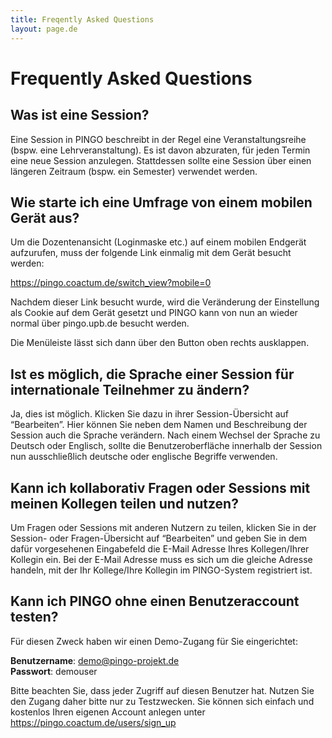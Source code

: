 ```yaml
---
title: Freqently Asked Questions
layout: page.de
---
```


# Frequently Asked Questions

## Was ist eine Session?

Eine Session in PINGO beschreibt in der Regel eine Veranstaltungsreihe (bspw. eine Lehrveranstaltung).
Es ist davon abzuraten, für jeden Termin eine neue Session anzulegen. Stattdessen sollte eine Session über einen längeren Zeitraum (bspw. ein Semester) verwendet werden.  

## Wie starte ich eine Umfrage von einem mobilen Gerät aus?

Um die Dozentenansicht (Loginmaske etc.) auf einem mobilen Endgerät aufzurufen, muss der folgende Link einmalig mit dem Gerät besucht werden:

<https://pingo.coactum.de/switch_view?mobile=0>

Nachdem dieser Link besucht wurde, wird die Veränderung der Einstellung als Cookie auf dem Gerät gesetzt und PINGO kann von nun an wieder normal über pingo.upb.de besucht werden.

Die Menüleiste lässt sich dann über den Button oben rechts ausklappen.


## Ist es möglich, die Sprache einer Session für internationale Teilnehmer zu ändern?

Ja, dies ist möglich. Klicken Sie dazu in ihrer Session-Übersicht auf “Bearbeiten”. Hier können Sie neben dem Namen und Beschreibung der Session auch die Sprache verändern. Nach einem Wechsel der Sprache zu Deutsch oder Englisch, sollte die Benutzeroberfläche innerhalb der Session nun ausschließlich deutsche oder englische Begriffe verwenden.

## Kann ich kollaborativ Fragen oder Sessions mit meinen Kollegen teilen und nutzen?

Um Fragen oder Sessions mit anderen Nutzern zu teilen, klicken Sie in der Session- oder Fragen-Übersicht auf “Bearbeiten” und geben Sie in dem dafür vorgesehenen Eingabefeld die E-Mail Adresse Ihres Kollegen/Ihrer Kollegin ein. Bei der E-Mail Adresse muss es sich um die gleiche Adresse handeln, mit der Ihr Kollege/Ihre Kollegin im PINGO-System registriert ist.

## Kann ich PINGO ohne einen Benutzeraccount testen?

Für diesen Zweck haben wir einen Demo-Zugang für Sie eingerichtet: 

**Benutzername**: demo@pingo-projekt.de   
**Passwort**: demouser

Bitte beachten Sie, dass jeder Zugriff auf diesen Benutzer hat. Nutzen Sie den Zugang daher bitte nur zu Testzwecken. Sie können sich einfach und kostenlos Ihren eigenen Account anlegen unter <https://pingo.coactum.de/users/sign_up>
